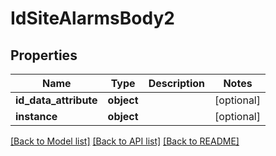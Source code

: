 # IdSiteAlarmsBody2

## Properties
Name | Type | Description | Notes
------------ | ------------- | ------------- | -------------
**id_data_attribute** | **object** |  | [optional] 
**instance** | **object** |  | [optional] 

[[Back to Model list]](../README.md#documentation-for-models) [[Back to API list]](../README.md#documentation-for-api-endpoints) [[Back to README]](../README.md)

